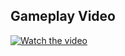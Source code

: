 ## Gameplay Video

[![Watch the video](https://img.youtube.com/vi/YOUR_VIDEO_ID/0.jpg)](https://www.youtube.com/watch?v=YOUR_VIDEO_ID)

